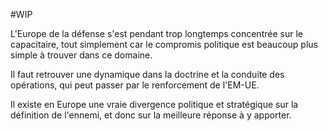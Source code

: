 #WIP 

L'Europe de la défense s'est pendant trop longtemps concentrée sur le capacitaire, tout simplement car le compromis politique est beaucoup plus simple à trouver dans ce domaine.

Il faut retrouver une dynamique dans la doctrine et la conduite des opérations, qui peut passer par le renforcement de l'EM-UE.

Il existe en Europe une vraie divergence politique et stratégique sur la définition de l'ennemi, et donc sur la meilleure réponse à y apporter.